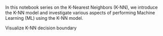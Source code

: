 In this notebook series on the K-Nearest Neighbors (K-NN), we introduce the K-NN model and investigate various aspects of performing Machine Learning (ML) using the K-NN model.

Visualize K-NN decision boundary

